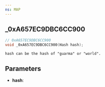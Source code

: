 ```yaml
---
ns: MAP
---
```

## _0xA657EC9DBC6CC900

```c
// 0xA657EC9DBC6CC900
void _0xA657EC9DBC6CC900(Hash hash);
```

```
hash can be the hash of "guarma" or "world".
```

## Parameters
* **hash**:
